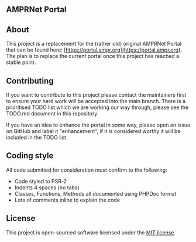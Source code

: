 ## AMPRNet Portal


## About

This project is a replacement for the (rather old) original AMPRNet Portal that can be found here: [https://portal.ampr.org](https://portal.ampr.org). The plan is to replace the current portal once this project has reached a stable point.


## Contributing

If you want to contribute to this project please contact the maintainers first to ensure your hard work will be accepted into the main branch. There is a prioritised TODO list which we are working our way through, please see the TODO.md document in this repository.

If you have an idea to enhance the portal in some way, please open an issue on GitHub and label it "enhancement", if it is considered worthy it will be included in the TODO list.


## Coding style

All code submitted for consideration must confirm to the following:

 - Code styled to PSR-2
 - Indents 4 spaces (no tabs)
 - Classes, Functions, Methods all documented using PHPDoc format
 - Lots of comments inline to explain the code


## License

This project is open-sourced software licensed under the [MIT license](https://github.com/G1FEF/AMPRNet-Portal/blob/master/LICENSE).
